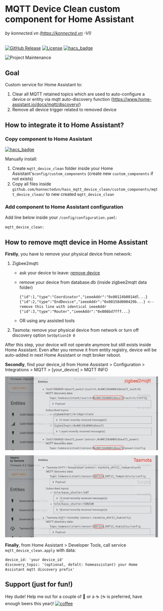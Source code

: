 # MQTT Device Clean custom component for Home Assistant

###### by konnected.vn (https://konnected.vn -VI)

[![GitHub Release][releases-shield]][releases]
[![License][license-shield]](LICENSE.md)
[![hacs_badge](https://img.shields.io/badge/HACS-Default-orange.svg?style=for-the-badge)](https://github.com/custom-components/hacs)

![Project Maintenance][maintenance-shield]

## Goal

Custom service for Home Assistant to:

1. Clear all MQTT retained topics which are used to auto-configure a device or entity via mqtt auto-discovery function (https://www.home-assistant.io/docs/mqtt/discovery/)
2. Remove all device trigger related to removed device



## How to integrate it to Home Assistant?

### Copy component to Home Assistant

[![hacs_badge](https://img.shields.io/badge/HACS-Default-orange.svg?style=for-the-badge)](https://github.com/custom-components/hacs)

Manually install:

1. Create `mqtt_device_clean` folder inside your Home Assistant's`config/custom_components` (create new `custom_components` if not exists)
2. Copy all files inside `github.com/konnectedvn/hass_mqtt_device_clean/custom_components/mqtt_device_clean/` to new created `mqtt_device_clean` 

### Add component to Home Assistant configuration

Add line below inside your `/config/configuration.yaml`:

`mqtt_device_clean:`

## How to remove mqtt device in Home Assistant

**Firstly**, you have to remove your physical device from network:

1. Zigbee2mqtt:

   - ask your device to leave: [remove device](https://www.zigbee2mqtt.io/information/mqtt_topics_and_message_structure.html#zigbee2mqttbridgeconfigremove)

   - remove your device from database.db (inside zigbee2mqtt data folder)

     ```
     {"id":1,"type":"Coordinator","ieeeAddr":"0x00124b0014dl...}
     {"id":2,"type":"EndDevice","ieeeAddr":"0x00158d000429b...} <-- remove this line with identical ieeeAddr
     {"id":3,"type":"Router","ieeeAddr":"0x086bd7fff...}
     ```

   - OR using any assisted tools

2. Tasmota: remove your physical device from network or turn off discovery option `SetOption19 0`

After this step, your device will not operate anymore but still exists inside Home Assistant. Even after you remove it from entity registry, device will be auto-added in next Home Assistant or mqtt broker reboot.

**Secondly**, find your device_id from Home Assistant > Configuration > Integrations > MQTT > [your_device] > MQTT INFO

![konnected_vn_Home-Assistant---zigbee2mqtt-MQTT-info-device_id-9-10-2020](./img/konnected_vn_Home-Assistant---zigbee2mqtt-MQTT-info-device_id-9-10-2020.jpg)

![konnected_vn_Home-Assistant---Tasmota-MQTT-info-device_id-9-10-2020](./img/konnected_vn_Home-Assistant---Tasmota-MQTT-info-device_id-9-10-2020.jpg)



**Finally**, from Home Assistant > Developer Tools, call service `mqtt_device_clean.apply` with data:

```
device_id: 'your device_id'
discovery_topic: '(optional, defalt: homeassistant) your Home Assistant mqtt discovery prefix'
```



## Support (just for fun!)

Hey dude! Help me out for a couple of :beers: or a :coffee: (:coffee: is preferred, have enough beers this year)!
[![coffee](https://www.buymeacoffee.com/assets/img/custom_images/black_img.png)](https://www.buymeacoffee.com/wolverinevn)

[maintenance-shield]: https://img.shields.io/maintenance/yes/2020.svg?style=for-the-badge
[twitter]: https://twitter.com/KonnectedVN
[site]: https://konnected.vn/home-assistant
[license-shield]: https://img.shields.io/github/license/konnectedvn/hass_mqtt_device_clean.svg?style=for-the-badge&color=red
[maintenance-shield]: https://img.shields.io/maintenance/yes/2020.svg?style=for-the-badge
[releases-shield]: https://img.shields.io/github/v/release/konnectedvn/hass_mqtt_device_clean.svg?style=for-the-badge&color=red
[releases]: https://github.com/konnectedvn/hass_mqtt_device_clean/releases
